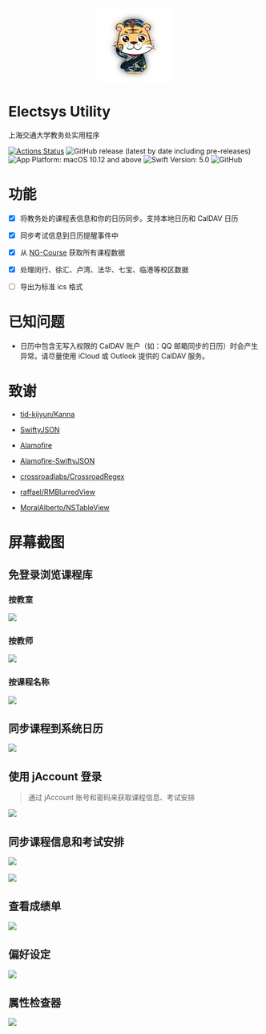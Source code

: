 <div align=center>
    <img width="150" height="150" src="https://raw.githubusercontent.com/yuetsin/electsys-utility/master/Electsys%20Utility/Icons/Weiwei.png"/>
</div>


# Electsys Utility

上海交通大学教务处实用程序

[![Actions Status](https://github.com/yuetsin/electsys-utility/workflows/CI/badge.svg)](https://github.com/yuetsin/electsys-utility/actions)
![GitHub release (latest by date including pre-releases)](https://img.shields.io/github/v/release/yuetsin/electsys-utility?include_prereleases&style=flat-square)
![App Platform: macOS 10.12 and above](https://img.shields.io/badge/macOS-10.12%2B-brightgreen?style=flat-square)
![Swift Version: 5.0](https://img.shields.io/badge/swift-v5.0-orange.svg?style=flat-square)
![GitHub](https://img.shields.io/github/license/yuetsin/electsys-utility?color=grey&style=flat-square)

# 功能

 - [x] 将教务处的课程表信息和你的日历同步。支持本地日历和 CalDAV 日历
 
 - [x] 同步考试信息到日历提醒事件中
 
 - [x] 从 [NG-Course](https://github.com/yuetsin/NG-Course) 获取所有课程数据
 
 - [x] 处理闵行、徐汇、卢湾、法华、七宝、临港等校区数据
 
 - [ ] 导出为标准 ics 格式

# 已知问题

* 日历中包含无写入权限的 CalDAV 账户（如：QQ 邮箱同步的日历）时会产生异常。请尽量使用 iCloud 或 Outlook 提供的 CalDAV 服务。

# 致谢

* [tid-kijyun/Kanna](https://github.com/tid-kijyun/Kanna)

* [SwiftyJSON](https://github.com/SwiftyJSON/SwiftyJSON)

* [Alamofire](https://github.com/Alamofire/Alamofire)

* [Alamofire-SwiftyJSON](https://github.com/SwiftyJSON/Alamofire-SwiftyJSON)

* [crossroadlabs/CrossroadRegex](https://github.com/crossroadlabs/Regex)

* [raffael/RMBlurredView](https://github.com/raffael/RMBlurredView)

* [MoralAlberto/NSTableView](https://github.com/MoralAlberto/NSTableView)

# 屏幕截图
## 免登录浏览课程库

### 按教室
![](https://raw.githubusercontent.com/yuxiqian/electsys-utility/master/Electsys%20Utility/Screenshots/按教室筛选.png)

### 按教师
![](https://raw.githubusercontent.com/yuxiqian/electsys-utility/master/Electsys%20Utility/Screenshots/按教师筛选.png)

### 按课程名称
![](https://raw.githubusercontent.com/yuxiqian/electsys-utility/master/Electsys%20Utility/Screenshots/按课名筛选.png)

## 同步课程到系统日历
![](https://raw.githubusercontent.com/yuxiqian/electsys-utility/master/Electsys%20Utility/Screenshots/系统日历.png)

## 使用 jAccount 登录
> 通过 jAccount 账号和密码来获取课程信息、考试安排

![](https://raw.githubusercontent.com/yuxiqian/electsys-utility/master/Electsys%20Utility/Screenshots/登录界面.png)

## 同步课程信息和考试安排
![](https://raw.githubusercontent.com/yuxiqian/electsys-utility/master/Electsys%20Utility/Screenshots/课程同步页面.png)

![](https://raw.githubusercontent.com/yuxiqian/electsys-utility/master/Electsys%20Utility/Screenshots/考试同步页面.png)

## 查看成绩单
![](https://raw.githubusercontent.com/yuxiqian/electsys-utility/master/Electsys%20Utility/Screenshots/成绩单页面.png)

## 偏好设定
![](https://raw.githubusercontent.com/yuxiqian/electsys-utility/master/Electsys%20Utility/Screenshots/偏好设置面板.png)

## 属性检查器
![](https://raw.githubusercontent.com/yuxiqian/electsys-utility/master/Electsys%20Utility/Screenshots/属性检查器.png)
